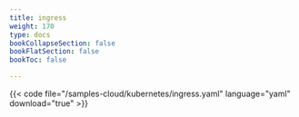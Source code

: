 ```yaml
---
title: ingress
weight: 170
type: docs
bookCollapseSection: false
bookFlatSection: false
bookToc: false

---
```


{{< code file="/samples-cloud/kubernetes/ingress.yaml" language="yaml" download="true" >}}
